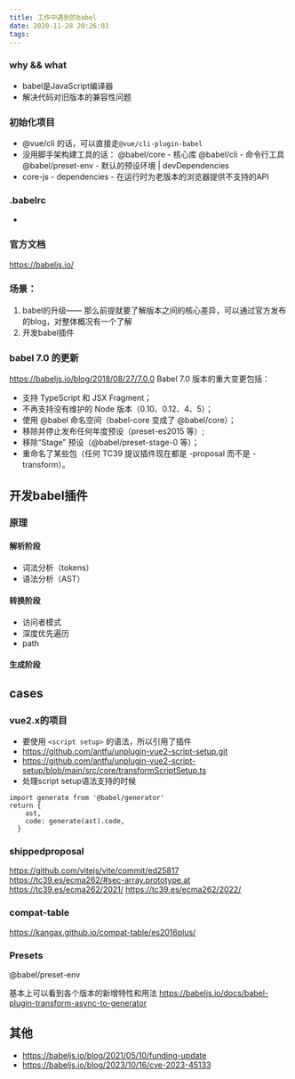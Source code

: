 ```yaml
---
title: 工作中遇到的babel
date: 2020-11-28 20:26:03
tags:
---
```


### why && what 
- babel是JavaScript编译器
- 解决代码对旧版本的兼容性问题

### 初始化项目
- @vue/cli 的话，可以直接走```@vue/cli-plugin-babel```
- 没用脚手架构建工具的话： @babel/core - 核心库 @babel/cli - 命令行工具 @babel/preset-env - 默认的预设环境 | devDependencies
- core-js - dependencies - 在运行时为老版本的浏览器提供不支持的API

### .babelrc
- 


### 
### 官方文档
https://babeljs.io/
### 场景：
1. babel的升级—— 那么前提就要了解版本之间的核心差异，可以通过官方发布的blog，对整体概况有一个了解
2. 开发babel插件

### babel 7.0 的更新
https://babeljs.io/blog/2018/08/27/7.0.0
Babel 7.0 版本的重大变更包括：
- 支持 TypeScript 和 JSX Fragment；
- 不再支持没有维护的 Node 版本（0.10、0.12、4、5）；
- 使用 @babel 命名空间（babel-core 变成了 @babel/core）；
- 移除并停止发布任何年度预设（preset-es2015 等）;
- 移除“Stage” 预设（@babel/preset-stage-0 等）；
- 重命名了某些包（任何 TC39 提议插件现在都是 -proposal 而不是 -transform）。


## 开发babel插件
### 原理
#### 解析阶段
- 词法分析（tokens）
- 语法分析（AST）
#### 转换阶段
- 访问者模式
- 深度优先遍历
- path
#### 生成阶段



## cases
### vue2.x的项目
- 要使用 ```<script setup>``` 的语法，所以引用了插件 
- https://github.com/antfu/unplugin-vue2-script-setup.git
- https://github.com/antfu/unplugin-vue2-script-setup/blob/main/src/core/transformScriptSetup.ts
- 处理script setup语法支持的时候
```
import generate from '@babel/generator'
return {
    ast,
    code: generate(ast).code,
  }

```

### shippedproposal
https://github.com/vitejs/vite/commit/ed25817
https://tc39.es/ecma262/#sec-array.prototype.at
https://tc39.es/ecma262/2021/
https://tc39.es/ecma262/2022/

### compat-table
https://kangax.github.io/compat-table/es2016plus/


### Presets
@babel/preset-env

基本上可以看到各个版本的新增特性和用法
https://babeljs.io/docs/babel-plugin-transform-async-to-generator

## 其他
- https://babeljs.io/blog/2021/05/10/funding-update
- https://babeljs.io/blog/2023/10/16/cve-2023-45133